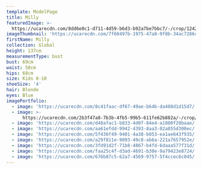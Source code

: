 ```yaml
---
template: ModelPage
title: Milly
featuredImage: >-
  https://ucarecdn.com/8dd6e0c1-d711-4d59-b6d3-b92a7be7bbc7/-/crop/1242x634/0,658/-/preview/
imageThumbnail: 'https://ucarecdn.com/7f60497b-1975-47a8-9f8b-34ac7286cfac/'
firstName: Milly
collection: Global
height: 137cm
measurementType: bust
bust: 69cm
waist: 58cm
hips: 68cm
size: Kids 8-10
shoeSize: '4'
hair: Blonde
eyes: Blue
imagePortfolio:
  - image: 'https://ucarecdn.com/8c41faac-df67-49ae-b64b-da488d1d15d7/'
  - image: >-
      https://ucarecdn.com/2b3f47a8-7b3b-4fb5-99b5-611fe62b882a/-/crop/1242x994/0,652/-/preview/
  - image: 'https://ucarecdn.com/d48afac1-b833-4d0f-84e4-a1800f20baae/'
  - image: 'https://ucarecdn.com/aa61efdd-9942-4393-8aa3-02a855d300ec/'
  - image: 'https://ucarecdn.com/5f436f49-9401-4a38-b053-ea1ae643f935/'
  - image: 'https://ucarecdn.com/a29f811e-9093-49c8-ab6a-221a7657952e/'
  - image: 'https://ucarecdn.com/3fd91d2f-71b8-4867-b4fd-6daaa577f31d/'
  - image: 'https://ucarecdn.com/faa25c4f-d3ad-4691-b30e-9a79423e8724/'
  - image: 'https://ucarecdn.com/676b87c5-62a7-4569-9757-5f4ccec6c045/'
---
```


